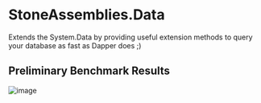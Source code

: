 # StoneAssemblies.Data
Extends the System.Data by providing useful extension methods to query your database as fast as Dapper does ;)

## Preliminary Benchmark Results

![image](https://user-images.githubusercontent.com/1785664/144713055-d3ceed48-d18e-4a48-9463-d91bd05c1de1.png)

